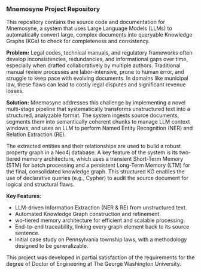 ### Mnemosyne Project Repository

This repository contains the source code and documentation for Mnemosyne, a system that uses Large Language Models (LLMs) to automatically convert large, complex documents into queryable Knowledge Graphs (KGs) to check for completeness and consistency.

**Problem:** Legal codes, technical manuals, and regulatory frameworks often develop inconsistencies, redundancies, and informational gaps over time, especially when drafted collaboratively by multiple authors. Traditional manual review processes are labor-intensive, prone to human error, and struggle to keep pace with evolving documents. In domains like municipal law, these flaws can lead to costly legal disputes and significant revenue losses.

**Solution:** Mnemosyne addresses this challenge by implementing a novel multi-stage pipeline that systematically transforms unstructured text into a structured, analyzable format. The system ingests source documents, segments them into semantically coherent chunks to manage LLM context windows, and uses an LLM to perform Named Entity Recognition (NER) and Relation Extraction (RE).

The extracted entities and their relationships are used to build a robust property graph in a Neo4j database. A key feature of the system is its two-tiered memory architecture, which uses a transient Short-Term Memory (STM) for batch processing and a persistent Long-Term Memory (LTM) for the final, consolidated knowledge graph. This structured KG enables the use of declarative queries (e.g., Cypher) to audit the source document for logical and structural flaws.

**Key Features:**
* LLM-driven Information Extraction (NER & RE) from unstructured text.
* Automated Knowledge Graph construction and refinement.
* wo-tiered memory architecture for efficient and scalable processing.
* End-to-end traceability, linking every graph element back to its source sentence.
* Initial case study on Pennsylvania township laws, with a methodology designed to be generalizable.

This project was developed in partial satisfaction of the requirements for the degree of Doctor of Engineering at The George Washington University.
